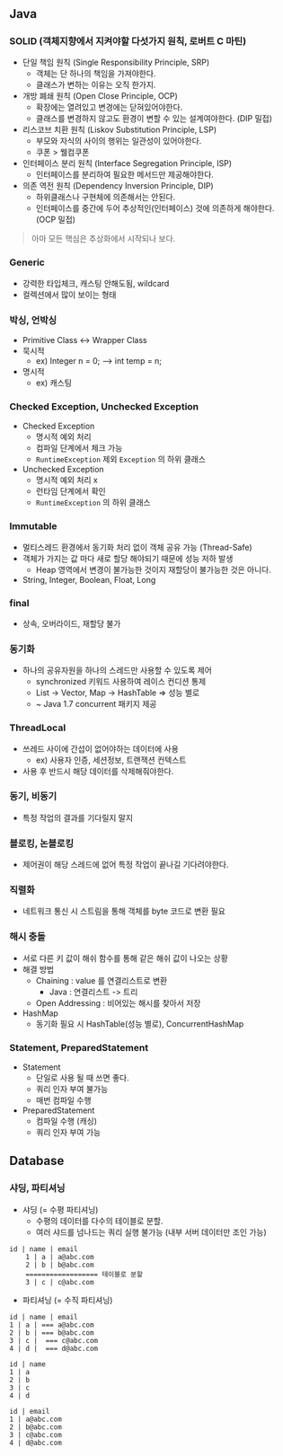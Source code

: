 # 

## Java
### SOLID (객체지향에서 지켜야할 다섯가지 원칙, 로버트 C 마틴)
- 단일 책임 원칙 (Single Responsibility Principle, SRP)
    - 객체는 단 하나의 책임을 가져야한다.
    - 클래스가 변하는 이유는 오직 한가지.
- 개방 폐쇄 원칙 (Open Close Principle, OCP)
    - 확장에는 열려있고 변경에는 닫혀있어야한다.
    - 클래스를 변경하지 않고도 환경이 변할 수 있는 설계여야한다. (DIP 밀접) 
- 리스코브 치환 원칙 (Liskov Substitution Principle, LSP) 
    - 부모와 자식의 사이의 행위는 일관성이 있어야한다.
    - 쿠폰 > 웰컴쿠폰
- 인터페이스 분리 원칙 (Interface Segregation Principle, ISP)
    - 인터페이스를 분리하여 필요한 메서드만 제공해야한다.
- 의존 역전 원칙 (Dependency Inversion Principle, DIP)
    - 하위클래스나 구현체에 의존해서는 안된다.
    - 인터페이스를 중간에 두어 추상적인(인터페이스) 것에 의존하게 해야한다. (OCP 밀접)
    
> 아마 모든 핵심은 추상화에서 시작되나 보다.

### Generic
- 강력한 타입체크, 캐스팅 안해도됨, wildcard
- 컬렉션에서 많이 보이는 형태

### 박싱, 언박싱
- Primitive Class <-> Wrapper Class
- 묵시적 
    - ex) Integer n = 0; --> int temp = n;
- 명시적 
    - ex) 캐스팅
    
### Checked Exception, Unchecked Exception
- Checked Exception
    - 명시적 예외 처리
    - 컴파일 단계에서 체크 가능
    - `RuntimeException` 제외 `Exception` 의 하위 클래스
- Unchecked Exception
    - 명시적 예외 처리 x
    - 런타임 단계에서 확인
    - `RuntimeException` 의 하위 클래스
    
### Immutable
- 멀티스레드 환경에서 동기화 처리 없이 객체 공유 가능 (Thread-Safe)
- 객체가 가지는 값 마다 새로 할당 해야되기 때문에 성능 저하 발생
    - Heap 영역에서 변경이 불가능한 것이지 재할당이 불가능한 것은 아니다.
- String, Integer, Boolean, Float, Long

### final 
- 상속, 오버라이드, 재할당 불가

### 동기화
- 하나의 공유자원을 하나의 스레드만 사용할 수 있도록 제어
    - synchronized 키워드 사용하여 레이스 컨디션 통제
    - List -> Vector, Map -> HashTable => 성능 별로
    - ~ Java 1.7 concurrent 패키지 제공
    
### ThreadLocal
- 쓰레드 사이에 간섭이 없어야하는 데이터에 사용
    - ex) 사용자 인증, 세션정보, 트랜잭션 컨텍스트
- 사용 후 반드시 해당 데이터를 삭제해줘야한다.
 
### 동기, 비동기
- 특정 작업의 결과를 기다릴지 말지 

### 블로킹, 논블로킹
- 제어권이 해당 스레드에 없어 특정 작업이 끝나길 기다려야한다.

### 직렬화
- 네트워크 통신 시 스트림을 통해 객체를 byte 코드로 변환 필요

### 해시 충돌
- 서로 다른 키 값이 해쉬 함수를 통해 같은 해쉬 값이 나오는 상황
- 해결 방법
    - Chaining : value 를 연결리스트로 변환
        - Java : 연결리스트 -> 트리
    - Open Addressing : 비어있는 해시를 찾아서 저장
- HashMap 
    - 동기화 필요 시 HashTable(성능 별로), ConcurrentHashMap
    
### Statement, PreparedStatement
- Statement
    - 단일로 사용 될 때 쓰면 좋다.
    - 쿼리 인자 부여 불가능
    - 매번 컴파일 수행
- PreparedStatement
    - 컴파일 수행 (캐싱)
    - 쿼리 인자 부여 가능

## Database

### 샤딩, 파티셔닝
- 샤딩 (= 수평 파티셔닝)
    - 수평의 데이터를 다수의 테이블로 분할.
    - 여러 샤드를 넘나드는 쿼리 실행 불가능 (내부 서버 데이터만 조인 가능)
```
id | name | email
    1 | a | a@abc.com
    2 | b | b@abc.com
    ================== 테이블로 분할
    3 | c | c@abc.com
```    
- 파티셔닝 (= 수직 파티셔닝)
```
id | name | email
1 | a | === a@abc.com
2 | b | === b@abc.com
3 | c |  === c@abc.com
4 | d |  === d@abc.com

id | name
1 | a 
2 | b
3 | c
4 | d

id | email
1 | a@abc.com
2 | b@abc.com
3 | c@abc.com
4 | d@abc.com
```

